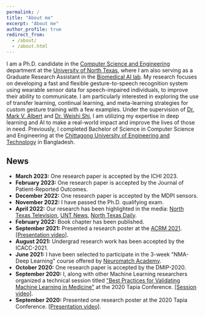 ```yaml
---
permalink: /
title: "About me"
excerpt: "About me"
author_profile: true
redirect_from: 
  - /about/
  - /about.html
---
```


I am a Ph.D. candidate in the [Computer Science and Engineering](https://computerscience.engineering.unt.edu/) department at the [University of North Texas](https://www.unt.edu/), where I am also serving as a Graduate Research Assistant in the [Biomedical AI lab](https://www.biomed-ai.com/home). My research focuses on developing a fast and flexible gesture-to-speech recognition system using wearable sensor data for speech-impaired individuals, to improve their ability to communicate. I am particularly interested in exploring the use of transfer learning, continual learning, and meta-learning strategies for custom gesture training with a few examples. Under the supervision of [Dr. Mark V. Albert](https://sites.google.com/view/biomed-ai/people/mark-v-albert) and [Dr. Weishi Shi](https://scholar.google.com/citations?user=nAPZIPsAAAAJ&hl=en), I am utilizing my expertise in deep learning and AI to make a real-world impact and improve the lives of those in need. Previously, I completed Bachelor of Science in Computer Science and Engineering at the [Chittagong University of Engineering and Technology](https://www.cuet.ac.bd/) in Bangladesh.

News
------
- **March 2023:** One research paper is accepted by the ICHI 2023.
- **February 2023:** One research paper is accepted by the Journal of Patient-Reported Outcomes.
- **December 2022:** One research paper is accepted by the MDPI sensors.
- **November 2022:** I have passed the Ph.D. qualifying exam.
- **April 2022:** Our research has been highlighted in the media: [North Texas Television](https://drive.google.com/file/d/1ebNgWJzdmOltDRo5dYI0Fm1hzkN7LXQT/view?usp=drive_link), [UNT News](https://news.unt.edu/news-releases/unt-professor-works-improve-communication-people-unable-speak-and-limited-mobility), [North Texas Daily](https://www.ntdaily.com/professor-develops-talkmotion-app-for-those-unable-to-speak/).
- **February 2022:** Book chapter has been published.
- **September 2021:** Presented a research poster at the [ACRM 2021](https://acrm.org/meetings/2021-annual-conference/).[[Presentation video]](https://drive.google.com/file/d/1fhAtlYBALeYWYc0jBJgnK-GKQOB6CxaP/view?usp=sharing).
- **August 2021:** Undergrad research work has been accepted by the ICACC-2021.
- **June 2021:** I have been selected to participate in the 3-week "NMA-Deep Learning" course offered by [Neuromatch Academy](https://academy.neuromatch.io/).
- **October 2020:** One research paper is accepted by the DMIP-2020.
- **September 2020:** I, along with other Machine Learning researchers organized a technical session titled ["Best Practices for Validating Machine Learning in Medicine"](https://tapia.harmonyapp.com/schedule/friday-september-18-2020/200pm-315pm/best-practices-for-validating-machine-learning-in-medicine/) at the 2020 Tapia Conference. [[Session video]](https://www.youtube.com/watch?v=YrtqujFsUco&ab_channel=TheBiomedicalAILabatUNT).
- **September 2020:** Presented one research poster at the 2020 Tapia Conference. [[Presentation video]](https://drive.google.com/file/d/1-ZCSfBYEvfRfv2AwdSI3CGROKYaP6-eW/view?usp=sharing).

